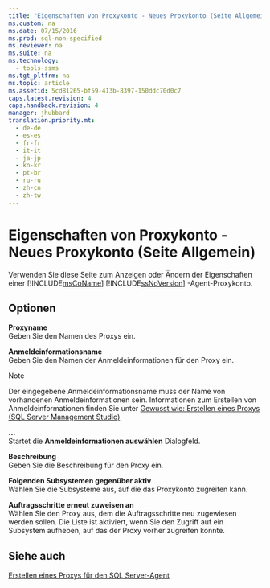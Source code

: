 ```yaml
---
title: "Eigenschaften von Proxykonto - Neues Proxykonto (Seite Allgemein)"
ms.custom: na
ms.date: 07/15/2016
ms.prod: sql-non-specified
ms.reviewer: na
ms.suite: na
ms.technology: 
  - tools-ssms
ms.tgt_pltfrm: na
ms.topic: article
ms.assetid: 5cd81265-bf59-413b-8397-150ddc70d0c7
caps.latest.revision: 4
caps.handback.revision: 4
manager: jhubbard
translation.priority.mt: 
  - de-de
  - es-es
  - fr-fr
  - it-it
  - ja-jp
  - ko-kr
  - pt-br
  - ru-ru
  - zh-cn
  - zh-tw
---
```

# Eigenschaften von Proxykonto - Neues Proxykonto (Seite Allgemein)
Verwenden Sie diese Seite zum Anzeigen oder Ändern der Eigenschaften einer [!INCLUDE[msCoName](../content/includes/msCoName_md.md)] [!INCLUDE[ssNoVersion](../content/includes/ssNoVersion_md.md)] -Agent-Proxykonto.  
  
## Optionen  
**Proxyname**  
Geben Sie den Namen des Proxys ein.  
  
**Anmeldeinformationsname**  
Geben Sie den Namen der Anmeldeinformationen für den Proxy ein.  
  
> [!NOTE]  
> Der eingegebene Anmeldeinformationsname muss der Name von vorhandenen Anmeldeinformationen sein. Informationen zum Erstellen von Anmeldeinformationen finden Sie unter [Gewusst wie: Erstellen eines Proxys (SQL Server Management Studio)](assetId:///c1e77e91-2a69-40d9-b8b3-97cffc710586)  
  
**...**  
Startet die **Anmeldeinformationen auswählen** Dialogfeld.  
  
**Beschreibung**  
Geben Sie die Beschreibung für den Proxy ein.  
  
**Folgenden Subsystemen gegenüber aktiv**  
Wählen Sie die Subsysteme aus, auf die das Proxykonto zugreifen kann.  
  
**Auftragsschritte erneut zuweisen an**  
Wählen Sie den Proxy aus, dem die Auftragsschritte neu zugewiesen werden sollen. Die Liste ist aktiviert, wenn Sie den Zugriff auf ein Subsystem aufheben, auf das der Proxy vorher zugreifen konnte.  
  
## Siehe auch  
[Erstellen eines Proxys für den SQL Server-Agent](../content/Create-a-SQL-Server-Agent-Proxy.md)  
  
